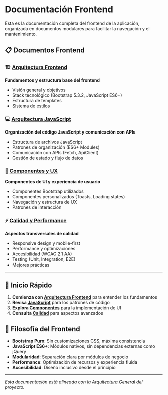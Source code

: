 # Documentación Frontend

Esta es la documentación completa del frontend de la aplicación, organizada en documentos modulares para facilitar la navegación y el mantenimiento.

## 📋 Documentos Frontend

### 🏗️ [Arquitectura Frontend](./frontend-arquitectura.md)
**Fundamentos y estructura base del frontend**
- Visión general y objetivos
- Stack tecnológico (Bootstrap 5.3.2, JavaScript ES6+)
- Estructura de templates
- Sistema de estilos

### 💻 [Arquitectura JavaScript](./frontend-javascript.md)
**Organización del código JavaScript y comunicación con APIs**
- Estructura de archivos JavaScript
- Patrones de organización (ES6+ Modules)
- Comunicación con APIs (Fetch, ApiClient)
- Gestión de estado y flujo de datos

### 🎨 [Componentes y UX](./frontend-componentes.md)
**Componentes de UI y experiencia de usuario**
- Componentes Bootstrap utilizados
- Componentes personalizados (Toasts, Loading states)
- Navegación y estructura de UX
- Patrones de interacción

### ⚡ [Calidad y Performance](./frontend-calidad.md)
**Aspectos transversales de calidad**
- Responsive design y mobile-first
- Performance y optimizaciones
- Accesibilidad (WCAG 2.1 AA)
- Testing (Unit, Integration, E2E)
- Mejores prácticas

---

## 🚀 Inicio Rápido

1. **Comienza con [Arquitectura Frontend](./frontend-arquitectura.md)** para entender los fundamentos
2. **Revisa [JavaScript](./frontend-javascript.md)** para los patrones de código
3. **Explora [Componentes](./frontend-componentes.md)** para la implementación de UI
4. **Consulta [Calidad](./frontend-calidad.md)** para aspectos avanzados

## 🎯 Filosofía del Frontend

- **Bootstrap Puro**: Sin customizaciones CSS, máxima consistencia
- **JavaScript ES6+**: Módulos nativos, sin dependencias externas como jQuery
- **Modularidad**: Separación clara por módulos de negocio
- **Performance**: Optimización de recursos y experiencia fluida
- **Accesibilidad**: Diseño inclusivo desde el principio

---

*Esta documentación está alineada con la [Arquitectura General](./arquitectura.md) del proyecto.* 